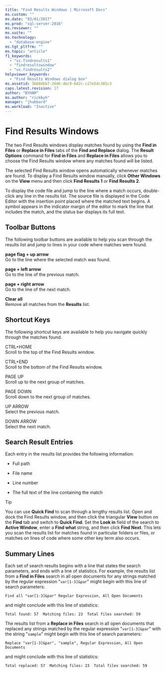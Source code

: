 ```yaml
---
title: "Find Results Windows | Microsoft Docs"
ms.custom: ""
ms.date: "03/01/2017"
ms.prod: "sql-server-2016"
ms.reviewer: ""
ms.suite: ""
ms.technology: 
  - "database-engine"
ms.tgt_pltfrm: ""
ms.topic: "article"
f1_keywords: 
  - "vs.findresults1"
  - "findresultswindow"
  - "vs.findresults2"
helpviewer_keywords: 
  - "Find Results Windows dialog box"
ms.assetid: 3b68dbb7-26d6-4bc9-bd2c-c27e5dc385c3
caps.latest.revision: 17
author: "BYHAM"
ms.author: "rickbyh"
manager: "jhubbard"
ms.workload: "Inactive"
---
```

# Find Results Windows
  The two Find Results windows display matches found by using the **Find in Files** or **Replace in Files** tabs of the **Find and Replace** dialog. The **Result Options** command for **Find in Files** and **Replace in Files** allows you to choose the Find Results window where any matches found will be listed.  
  
 The selected Find Results window opens automatically whenever matches are found. To display a Find Results window manually, click **Other Windows** on the **View** menu and then click **Find Results 1** or **Find Results 2**.  
  
 To display the code file and jump to the line where a match occurs, double-click any line in the results list. The source file is displayed in the Code Editor with the insertion point placed where the matched text begins. A symbol appears in the indicator margin of the editor to mark the line that includes the match, and the status bar displays its full text.  
  
## Toolbar Buttons  
 The following toolbar buttons are available to help you scan through the results list and jump to lines in your code where matches were found.  
  
 **page flag + up arrow**  
 Go to the line where the selected match was found.  
  
 **page + left arrow**  
 Go to the line of the previous match.  
  
 **page + right arrow**  
 Go to the line of the next match.  
  
 **Clear all**  
 Remove all matches from the **Results** list.  
  
## Shortcut Keys  
 The following shortcut keys are available to help you navigate quickly through the matches found.  
  
 CTRL+HOME  
 Scroll to the top of the Find Results window.  
  
 CTRL+END  
 Scroll to the bottom of the Find Results window.  
  
 PAGE UP  
 Scroll up to the next group of matches.  
  
 PAGE DOWN  
 Scroll down to the next group of matches.  
  
 UP ARROW  
 Select the previous match.  
  
 DOWN ARROW  
 Select the next match.  
  
## Search Result Entries  
 Each entry in the results list provides the following information:  
  
-   Full path  
  
-   File name  
  
-   Line number  
  
-   The full text of the line containing the match  
  
> [!TIP]  
>  You can use **Quick Find** to scan through a lengthy results list. Open and dock the Find Results window, and then click the triangular **View** button on the **Find** tab and switch to **Quick Find**. Set the **Look in** field of the search to **Active Window**, enter a **Find what** string, and then click **Find Next**. This lets you scan the results list for matches found in particular folders or files, or matches on lines of code where some other key term also occurs.  
  
## Summary Lines  
 Each set of search results begins with a line that states the search parameters, and ends with a line of statistics. For example, the results list from a **Find in Files** search in all open documents for any strings matched by the regular expression "`var[1-3]&par`" might begin with this line of search parameters:  
  
 `Find all "var[1-3]&par" Regular Expression, All Open Documents`  
  
 and might conclude with this line of statistics:  
  
 `Total found: 57  Matching files: 23  Total files searched: 59`  
  
 The results list from a **Replace in Files** search in all open documents that replaced any strings matched by the regular expression "`var[1-3]&par`" with the string "`sample`" might begin with this line of search parameters:  
  
 `Replace "var[1-3]&par", "sample", Regular Expression, All Open Documents`  
  
 and might conclude with this line of statistics:  
  
 `Total replaced: 57  Matching files: 23  Total files searched: 59`  
  
  
